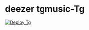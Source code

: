 # deezer tgmusic-Tg

[![Deploy Tg](https://www.herokucdn.com/deploy/button.svg)](https://heroku.com/deploy?template=https://github.com/Hydrayt777/tgmusic-Tg/tree/master)
